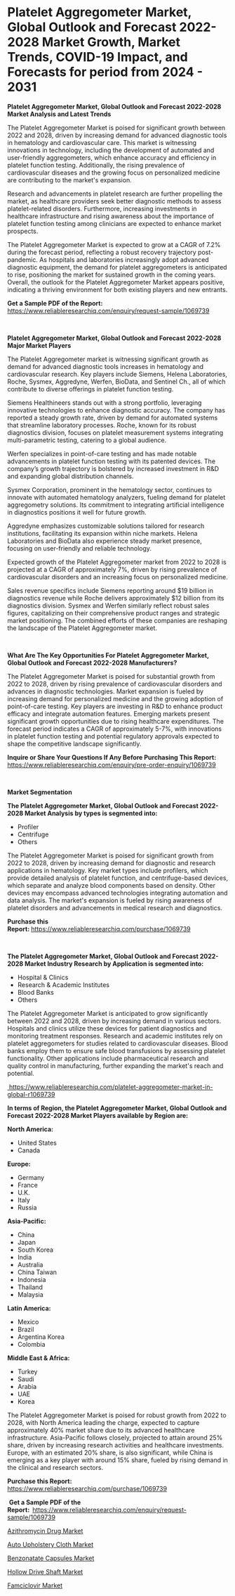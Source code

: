 <p><h1>Platelet Aggregometer Market, Global Outlook and Forecast 2022-2028 Market Growth, Market Trends, COVID-19 Impact, and Forecasts for period from 2024 - 2031</h1></p><p><strong>Platelet Aggregometer Market, Global Outlook and Forecast 2022-2028 Market Analysis and Latest Trends</strong></p>
<p><p>The Platelet Aggregometer Market is poised for significant growth between 2022 and 2028, driven by increasing demand for advanced diagnostic tools in hematology and cardiovascular care. This market is witnessing innovations in technology, including the development of automated and user-friendly aggregometers, which enhance accuracy and efficiency in platelet function testing. Additionally, the rising prevalence of cardiovascular diseases and the growing focus on personalized medicine are contributing to the market's expansion.</p><p>Research and advancements in platelet research are further propelling the market, as healthcare providers seek better diagnostic methods to assess platelet-related disorders. Furthermore, increasing investments in healthcare infrastructure and rising awareness about the importance of platelet function testing among clinicians are expected to enhance market prospects.</p><p>The Platelet Aggregometer Market is expected to grow at a CAGR of 7.2% during the forecast period, reflecting a robust recovery trajectory post-pandemic. As hospitals and laboratories increasingly adopt advanced diagnostic equipment, the demand for platelet aggregometers is anticipated to rise, positioning the market for sustained growth in the coming years. Overall, the outlook for the Platelet Aggregometer Market appears positive, indicating a thriving environment for both existing players and new entrants.</p></p>
<p><strong>Get a Sample PDF of the Report:&nbsp;</strong> <a href="https://www.reliableresearchiq.com/enquiry/request-sample/1069739">https://www.reliableresearchiq.com/enquiry/request-sample/1069739</a></p>
<p>&nbsp;</p>
<p><strong>Platelet Aggregometer Market, Global Outlook and Forecast 2022-2028 Major Market Players</strong></p>
<p><p>The Platelet Aggregometer market is witnessing significant growth as demand for advanced diagnostic tools increases in hematology and cardiovascular research. Key players include Siemens, Helena Laboratories, Roche, Sysmex, Aggredyne, Werfen, BioData, and Sentinel Ch., all of which contribute to diverse offerings in platelet function testing.</p><p>Siemens Healthineers stands out with a strong portfolio, leveraging innovative technologies to enhance diagnostic accuracy. The company has reported a steady growth rate, driven by demand for automated systems that streamline laboratory processes. Roche, known for its robust diagnostics division, focuses on platelet measurement systems integrating multi-parametric testing, catering to a global audience.</p><p>Werfen specializes in point-of-care testing and has made notable advancements in platelet function testing with its patented devices. The company’s growth trajectory is bolstered by increased investment in R&D and expanding global distribution channels.</p><p>Sysmex Corporation, prominent in the hematology sector, continues to innovate with automated hematology analyzers, fueling demand for platelet aggregometry solutions. Its commitment to integrating artificial intelligence in diagnostics positions it well for future growth.</p><p>Aggredyne emphasizes customizable solutions tailored for research institutions, facilitating its expansion within niche markets. Helena Laboratories and BioData also experience steady market presence, focusing on user-friendly and reliable technology.</p><p>Expected growth of the Platelet Aggregometer market from 2022 to 2028 is projected at a CAGR of approximately 7%, driven by rising prevalence of cardiovascular disorders and an increasing focus on personalized medicine.</p><p>Sales revenue specifics include Siemens reporting around $19 billion in diagnostics revenue while Roche delivers approximately $12 billion from its diagnostics division. Sysmex and Werfen similarly reflect robust sales figures, capitalizing on their comprehensive product ranges and strategic market positioning. The combined efforts of these companies are reshaping the landscape of the Platelet Aggregometer market.</p></p>
<p>&nbsp;</p>
<p><strong>What Are The Key Opportunities For Platelet Aggregometer Market, Global Outlook and Forecast 2022-2028 Manufacturers?</strong></p>
<p><p>The Platelet Aggregometer Market is poised for substantial growth from 2022 to 2028, driven by rising prevalence of cardiovascular disorders and advances in diagnostic technologies. Market expansion is fueled by increasing demand for personalized medicine and the growing adoption of point-of-care testing. Key players are investing in R&D to enhance product efficacy and integrate automation features. Emerging markets present significant growth opportunities due to rising healthcare expenditures. The forecast period indicates a CAGR of approximately 5-7%, with innovations in platelet function testing and potential regulatory approvals expected to shape the competitive landscape significantly.</p></p>
<p><strong>Inquire or Share Your Questions If Any Before Purchasing This Report:</strong> <a href="https://www.reliableresearchiq.com/enquiry/pre-order-enquiry/1069739">https://www.reliableresearchiq.com/enquiry/pre-order-enquiry/1069739</a></p>
<p>&nbsp;</p>
<p><strong>Market Segmentation</strong></p>
<p><strong>The Platelet Aggregometer Market, Global Outlook and Forecast 2022-2028 Market Analysis by types is segmented into:</strong></p>
<p><ul><li>Profiler</li><li>Centrifuge</li><li>Others</li></ul></p>
<p><p>The Platelet Aggregometer Market is poised for significant growth from 2022 to 2028, driven by increasing demand for diagnostic and research applications in hematology. Key market types include profilers, which provide detailed analysis of platelet function, and centrifuge-based devices, which separate and analyze blood components based on density. Other devices may encompass advanced technologies integrating automation and data analysis. The market's expansion is fueled by rising awareness of platelet disorders and advancements in medical research and diagnostics.</p></p>
<p><strong>Purchase this Report:&nbsp;</strong><a href="https://www.reliableresearchiq.com/purchase/1069739">https://www.reliableresearchiq.com/purchase/1069739</a></p>
<p>&nbsp;</p>
<p><strong>The Platelet Aggregometer Market, Global Outlook and Forecast 2022-2028 Market Industry Research by Application is segmented into:</strong></p>
<p><ul><li>Hospital & Clinics</li><li>Research & Academic Institutes</li><li>Blood Banks</li><li>Others</li></ul></p>
<p><p>The Platelet Aggregometer Market is anticipated to grow significantly between 2022 and 2028, driven by increasing demand in various sectors. Hospitals and clinics utilize these devices for patient diagnostics and monitoring treatment responses. Research and academic institutes rely on platelet aggregometers for studies related to cardiovascular diseases. Blood banks employ them to ensure safe blood transfusions by assessing platelet functionality. Other applications include pharmaceutical research and quality control in manufacturing, further expanding the market's reach and potential.</p></p>
<p><a href="https://www.reliableresearchiq.com/platelet-aggregometer-market-in-global-r1069739">&nbsp;https://www.reliableresearchiq.com/platelet-aggregometer-market-in-global-r1069739</a></p>
<p><strong>In terms of Region, the Platelet Aggregometer Market, Global Outlook and Forecast 2022-2028 Market Players available by Region are:</strong></p>
<p>
    <p> <strong> North America: </strong>
        <ul>
            <li>United States</li>
            <li>Canada</li>
        </ul>
        </p> 
    <p> <strong> Europe: </strong>
        <ul>
            <li>Germany</li>
            <li>France</li>
            <li>U.K.</li>
            <li>Italy</li>
            <li>Russia</li>
        </ul>
        </p> 
    <p> <strong> Asia-Pacific: </strong>
        <ul>
            <li>China</li>
            <li>Japan</li>
            <li>South Korea</li>
            <li>India</li>
            <li>Australia</li>
            <li>China Taiwan</li>
            <li>Indonesia</li>
            <li>Thailand</li>
            <li>Malaysia</li>
        </ul>
        </p> 
    <p> <strong> Latin America: </strong>
        <ul>
            <li>Mexico</li>
            <li>Brazil</li>
            <li>Argentina Korea</li>
            <li>Colombia</li>
        </ul>
        </p> 
    <p> <strong> Middle East & Africa: </strong>
        <ul>
            <li>Turkey</li>
            <li>Saudi</li>
            <li>Arabia</li>
            <li>UAE</li>
            <li>Korea</li>
        </ul>
    </p>
    </p>
<p><p>The Platelet Aggregometer Market is poised for robust growth from 2022 to 2028, with North America leading the charge, expected to capture approximately 40% market share due to its advanced healthcare infrastructure. Asia-Pacific follows closely, projected to attain around 25% share, driven by increasing research activities and healthcare investments. Europe, with an estimated 20% share, is also significant, while China is emerging as a key player with around 15% share, fueled by rising demand in the clinical and research sectors.</p></p>
<p><strong>Purchase this Report: </strong><a href="https://www.reliableresearchiq.com/purchase/1069739">https://www.reliableresearchiq.com/purchase/1069739</a></p>
<p>&nbsp;<strong>Get a Sample PDF of the Report:&nbsp;&nbsp;</strong><a href="https://www.reliableresearchiq.com/enquiry/request-sample/1069739">https://www.reliableresearchiq.com/enquiry/request-sample/1069739</a></p>
<p><strong></strong></p>
<p><p><a href="https://www.linkedin.com/pulse/azithromycin-drug-market-size-growing-cagr-93-report-covers-tyzqe?trackingId=IhIKLNW4S5m%2B7mjaBUsZzA%3D%3D">Azithromycin Drug Market</a></p><p><a href="https://medium.com/@irwingibson2023/auto-upholstery-cloth-market-size-share-analysis-growth-trends-forecasts-2024-2031-13dc2777d3b7">Auto Upholstery Cloth Market</a></p><p><a href="https://www.linkedin.com/pulse/global-benzonatate-capsules-market-exploring-share-trends-future-q8l0e?trackingId=AZYt0GGlRKOZpmbREFzWwQ%3D%3D">Benzonatate Capsules Market</a></p><p><a href="https://medium.com/@foyazahmed1999_69116/hollow-drive-shaft-market-trends-and-analysis-opportunities-and-challenges-for-future-growth-051cca82781c">Hollow Drive Shaft Market</a></p><p><a href="https://www.linkedin.com/pulse/global-market-pulse-trends-growth-analysis-famciclovir-vppme?trackingId=Jhoa6SqhSd6NxwvvtCsC1Q%3D%3D">Famciclovir Market</a></p></p>